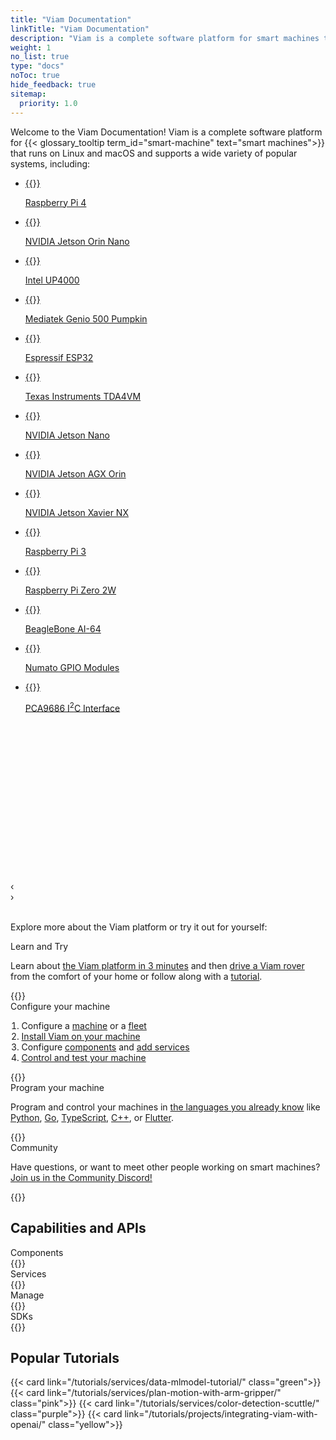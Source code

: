 ```yaml
---
title: "Viam Documentation"
linkTitle: "Viam Documentation"
description: "Viam is a complete software platform for smart machines that runs on any 64-bit Linux OS and macOS."
weight: 1
no_list: true
type: "docs"
noToc: true
hide_feedback: true
sitemap:
  priority: 1.0
---
```


<div class="max-page">
  <p>
    Welcome to the Viam Documentation!
    Viam is a complete software platform for {{< glossary_tooltip term_id="smart-machine" text="smart machines">}} that runs on Linux and macOS and supports a wide variety of popular systems, including:
  </p>
</div>

<div id="board-carousel" class="carousel max-page">
  <ul tabindex="0">
    <li id="c1_slide1">
      <a href="installation/prepare/rpi-setup/">
        {{<imgproc src="installation/thumbnails/raspberry-pi-4-b-2gb.png" resize="148x120" declaredimensions=true alt="Raspberry Pi">}}
        <p>Raspberry Pi 4</p>
      </a>
    </li>
    <li id="c1_slide2">
      <a href="installation/prepare/jetson-nano-setup/">
        {{<imgproc src="installation/thumbnails/jetson-orin-nano.jpeg" resize="148x120" declaredimensions=true alt="NVIDIA Jetson Orin Nano">}}
        <p>NVIDIA Jetson Orin Nano</p>
      </a>
    </li>
    <li id="c1_slide3">
      <a href="components/board/upboard/">
        {{<imgproc src="installation/thumbnails/up_4000.png" resize="148x120" declaredimensions=true alt="Intel Up board 4000">}}
        <p>Intel UP4000</p>
      </a>
    </li>
    <li id="c1_slide4">
      <a href="installation/prepare/pumpkin/">
        {{<imgproc src="installation/thumbnails/pumpkin.png" resize="148x120" declaredimensions=true alt="Mediatek genio 500 pumpkin">}}
        <p>Mediatek Genio 500 Pumpkin</p>
      </a>
    </li>
    <li id="c1_slide5">
      <a href="micro-rdk/">
        {{<imgproc src="installation/thumbnails/esp32-espressif.png" resize="148x120" declaredimensions=true alt="E S P 32 - espressif">}}
        <p>Espressif ESP32</p>
      </a>
    </li>
    <li id="c1_slide6">
      <a href="installation/prepare/sk-tda4vm/">
        {{<imgproc src="installation/thumbnails/tda4vm.png" resize="148x120" declaredimensions=true alt="S K - T D A 4 V M">}}
        <p>Texas Instruments TDA4VM</p>
      </a>
    </li>
    <li id="c1_slide7">
      <a href="installation/prepare/jetson-nano-setup/">
        {{<imgproc src="installation/thumbnails/jetson-nano-dev-kit.png" resize="148x120" declaredimensions=true alt="NVIDIA Jetson Nano">}}
        <p>NVIDIA Jetson Nano</p>
      </a>
    </li>
    <li id="c1_slide8">
      <a href="installation/prepare/jetson-agx-orin-setup/">
        {{<imgproc src="installation/thumbnails/jetson-agx-orin-dev-kit.png" alt="Jetson A G X Orin Developer Kit" resize="148x120" declaredimensions=true >}}
        <p>NVIDIA Jetson AGX Orin</p>
      </a>
    </li>
    <li id="c1_slide9">
      <a href="components/board/jetson/">
        {{<imgproc src="installation/thumbnails/jetson-xavier.png" alt="Jetson Xavier NX Dev Kit" resize="148x120" declaredimensions=true >}}
        <p>NVIDIA Jetson Xavier NX</p>
      </a>
    </li>
    <li id="c1_slide10">
      <a href="installation/prepare/rpi-setup/">
        {{<imgproc src="installation/thumbnails/rpi-3.png" alt="Raspberry Pi 3" resize="148x120" declaredimensions=true >}}
        <p>Raspberry Pi 3</p>
      </a>
    </li>
    <li id="c1_slide11">
      <a href="installation/prepare/rpi-setup/">
        {{<imgproc src="installation/thumbnails/raspberry-pi-zero-2w.png" alt="Raspberry Pi" resize="148x120" declaredimensions=true >}}
        <p>Raspberry Pi Zero 2W</p>
      </a>
    </li>
    <li id="c1_slide12">
      <a href="installation/prepare/beaglebone-setup/">
        {{<imgproc src="installation/thumbnails/beaglebone.png" resize="148x120" declaredimensions=true alt="BeagleBone A I-64">}}
        <p>BeagleBone AI-64</p>
      </a>
    </li>
    <li id="c1_slide13">
      <a href="components/board/numato/">
        {{<imgproc src="installation/thumbnails/numato.png" alt="Numato GPIO Modules" resize="148x120" declaredimensions=true >}}
        <p>Numato GPIO Modules</p>
      </a>
    </li>
    <li id="c1_slide14">
      <a href="components/board/pca9685/">
        {{<imgproc src="installation/thumbnails/pca9685.png" alt="P C A 9685 I 2 C Interface" resize="148x120" declaredimensions=true >}}
        <p>PCA9686 I<sup>2</sup>C Interface</p>
      </a>
    </li>
  </ul>
  <ol style="visibility: hidden" aria-hidden="true">
    <li><a href="#c1_slide1">Raspberry Pi 4</a></li>
    <li><a href="#c1_slide2">NVIDIA Jetson Orin Nano</a></li>
    <li><a href="#c1_slide3">Intel UP4000</a></li>
    <li><a href="#c1_slide4">Mediatek Genio 500 Pumpkin</a></li>
    <li><a href="#c1_slide5">Espressif ESP32</a></li>
    <li><a href="#c1_slide6">Texas Instruments TDA4VM</a></li>
    <li><a href="#c1_slide7">NVIDIA Jetson Nano</a></li>
    <li><a href="#c1_slide8">NVIDIA Jetson AGX Orin</a></li>
    <li><a href="#c1_slide9">NVIDIA Jetson Xavier NX</a></li>
    <li><a href="#c1_slide10">Raspberry Pi 3</a></li>
    <li><a href="#c1_slide11">Raspberry Pi Zero 2W</a></li>
    <li><a href="#c1_slide12">BeagleBone AI-64</a></li>
    <li><a href="#c1_slide13">Numato GPIO Modules</a></li>
    <li><a href="#c1_slide14">PCA9686 I<sup>2</sup>C Interface</a></li>
  </ol>
  <div class="prev" style="display: block">‹</div>
  <div class="next" style="display: block">›</div>
</div>
<br>

<div class="max-page">
  <p>
    Explore more about the Viam platform or try it out for yourself:
  </p>
</div>

<div class="cards max-page">
  <div class="row">
      <div class="col hover-card landing yellow">
        <div>
          <div>Learn and Try</div>
          <p style="text-align: left;">
            Learn about <a href="viam/">the Viam platform in 3 minutes</a> and then
            <a href="try-viam/">drive a Viam rover</a> from the comfort of your home or follow along with a <a href="tutorials/"> tutorial</a>.</p>
        </div>
        {{<gif webm_src="/rover.webm" mp4_src="/rover.mp4" alt="A Viam Rover moving about">}}
      </div>
      <div class="col hover-card landing purple">
        <div>
          <div>Configure your machine</div>
          <div style="text-align: left">
            <ol style="padding-inline-start: 1.1rem">
              <li>Configure a <a href="manage/configuration/"> machine</a> or a <a href="manage/fleet/">fleet</a></li>
              <li><a href="installation/">Install Viam on your machine</a></li>
              <li>Configure <a href="components/">components</a> and <a href="services/">add services</a></li>
              <li><a href="manage/fleet/robots/#control">Control and test your machine</a></li>
            </ol>
          </div>
        </div>
        {{<gif webm_src="/blink.webm" mp4_src="/blink.mp4" alt="A blinking L.E.D. connected to a Raspberry Pi">}}
      </div>
      <div class="col hover-card landing teal">
        <div>
          <div>Program your machine</div>
          <p style="text-align: left;">
            Program and control your machines in <a href="program/apis/"> the languages you already know</a> like <a href="https://python.viam.dev/">Python</a>, <a href="https://pkg.go.dev/go.viam.com/rdk">Go</a>, <a href="https://ts.viam.dev/">TypeScript</a>, <a href="https://cpp.viam.dev/" target="_blank">C++</a>, or <a href="https://flutter.viam.dev/" target="_blank">Flutter</a>.
          </p>
        </div>
        <div class="hover-card-img">
          {{<imgproc src="/general/code.png" alt="Robot code" resize="400x" >}}
        </div>
      </div>
      <div class="col hover-card landing pink">
        <div>
          <div>Community</div>
          <p style="text-align: left;">Have questions, or want to meet other people working on smart machines? <a href="https://discord.gg/viam">Join us in the Community Discord!</a></p>
        </div>
        {{<gif webm_src="/heart.webm" mp4_src="/heart.mp4" alt="A robot drawing a heart">}}
      </div>
    </div>
</div>

<h2>Capabilities and APIs</h2>

<div class="cards max-page">
  <div class="row">
    <div class="col sectionlist">
        <div>
        <div>Components</div>
        {{<sectionlist section="/components">}}
        </div>
    </div>
    <div class="col sectionlist">
        <div>
        <div>Services</div>
        {{<sectionlist section="/services">}}
        </div>
    </div>
    <div class="col sectionlist">
        <div>
        <div>Manage</div>
        {{<sectionlist section="/manage">}}
        </div>
    </div>
    <div class="col sectionlist">
        <div>
        <div>SDKs</div>
        {{<sectionlist section="/sdks">}}
        </div>
    </div>
  </div>
</div>

<h2>Popular Tutorials</h2>

<div class="cards max-page">
  <div class="row">
    {{< card link="/tutorials/services/data-mlmodel-tutorial/" class="green">}}
    {{< card link="/tutorials/services/plan-motion-with-arm-gripper/" class="pink">}}
    {{< card link="/tutorials/services/color-detection-scuttle/" class="purple">}}
    {{< card link="/tutorials/projects/integrating-viam-with-openai/" class="yellow">}}
  </div>
</div>
